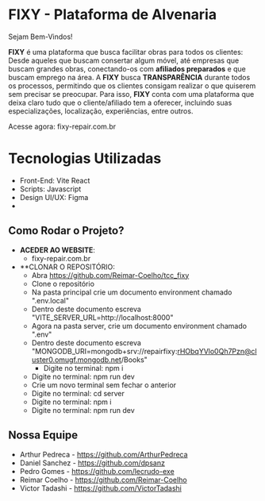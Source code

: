 # FIXY - Plataforma de Alvenaria
 
Sejam Bem-Vindos!
 
**FIXY** é uma plataforma que busca facilitar obras para todos os clientes: Desde aqueles que buscam consertar algum móvel, até empresas que buscam grandes obras, conectando-os com **afiliados preparados** e que buscam emprego na área.
A **FIXY** busca **TRANSPARÊNCIA** durante todos os processos, permitindo que os clientes consigam realizar o que quiserem sem precisar se preocupar. Para isso, **FIXY** conta com uma plataforma que deixa claro tudo que o cliente/afiliado tem a oferecer, incluindo  suas especializações, localização, experiências, entre outros.
 
Acesse agora: fixy-repair.com.br
 
# Tecnologias Utilizadas
 
- Front-End: Vite React
- Scripts: Javascript
- Design UI/UX: Figma
-
 
## Como Rodar o Projeto?
 
- **ACEDER AO WEBSITE**:
	- fixy-repair.com.br
- **CLONAR O REPOSITÓRIO:
	- Abra https://github.com/Reimar-Coelho/tcc_fixy
	- Clone o repositório
  - Na pasta principal crie um documento environment chamado ".env.local"
  - Dentro deste documento escreva "VITE_SERVER_URL=http://localhost:8000"
  - Agora na pasta server, crie um documento environment chamado ".env"
  - Dentro deste documento escreva "MONGODB_URI=mongodb+srv://repairfixy:rHObqYVlo0Qh7Pzn@cluster0.omugf.mongodb.net/Books"
	- Digite no terminal: npm i
  - Digite no terminal: npm run dev
  - Crie um novo terminal sem fechar o anterior
  - Digite no terminal: cd server
  - Digite no terminal: npm i
  - Digite no terminal: npm run dev
 
## Nossa Equipe
 
- Arthur Pedreca - https://github.com/ArthurPedreca
- Daniel Sanchez - https://github.com/dpsanz
- Pedro Gomes - https://github.com/lecrudo-exe
- Reimar Coelho - https://github.com/Reimar-Coelho
- Victor Tadashi - https://github.com/VictorTadashi
